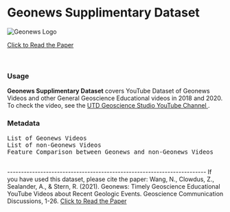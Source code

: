 <h1> Geonews Supplimentary Dataset </h1> 

<img src="https://static.wixstatic.com/media/899be9_73df595b5b884dab86e961efbe8bca1c~mv2.png/v1/fill/w_450,h_123,al_c,q_85,usm_0.66_1.00_0.01,enc_auto/utd%20geonews.png" alt="Geonews Logo">
<br>

<a href="https://gc.copernicus.org/preprints/gc-2021-38/"> Click to Read the Paper </a>

<br>

<h3> Usage </h3>
<b>Geonews Supplimentary Dataset</b> covers YouTube Dataset of Geonews Videos and other General Geoscience Educational videos in 2018 and 2020. To check the video, see the <a href="https://www.youtube.com/c/UTDGEOSCIENCESTUDIO2021">  UTD Geoscience Studio YouTube Channel </a>. 

<h3> Metadata </h3>
<pre>
List of Geonews Videos
List of non-Geonews Videos
Feature Comparison between Geonews and non-Geonews Videos

</pre>

<div>
------------------------------------------------------------------------
If you have used this dataset, please cite the paper: Wang, N., Clowdus, Z., Sealander, A., & Stern, R. (2021). Geonews: Timely Geoscience Educational YouTube Videos about Recent Geologic Events. Geoscience Communication Discussions, 1-26. <a href="https://gc.copernicus.org/preprints/gc-2021-38/"> Click to Read the Paper </a>
    </div>
